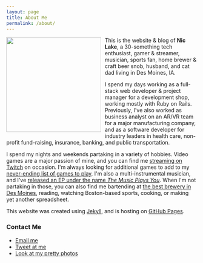 ```yaml
---
layout: page
title: About Me
permalink: /about/
---
```


<img src="https://imgur.com/5HzYjig.jpg" style="float: left; width: 250px; margin: 0 10px 10px 0;" />

This is the website & blog of **Nic Lake**, a 30-something tech enthusiast, gamer & streamer, musician, sports fan, home brewer & craft beer snob, husband, and cat dad living in Des Moines, IA.

I spend my days working as a full-stack web developer & project manager for a development shop, working mostly with Ruby on Rails. Previously, I've also worked as business analyst on an AR/VR team for a major manufacturing company, and as a software developer for industry leaders in health care, non-profit fund-raising, insurance, banking, and public transportation.

I spend my nights and weekends partaking in a variety of hobbies. Video games are a major passion of mine, and you can find me [streaming on Twitch](https://twitch.tv/PhoenixUNI) on occasion. I'm always looking for additional games to add to my [never-ending list of games to play](https://docs.google.com/spreadsheets/d/1zg-SOYI8DlH-ibSNslfPtq0xJB4sEMb_7OHKbq2qclk/edit?usp=sharing). I'm also a multi-instrumental musician, and I've [released an EP under the name *The Music Plays You*](http://themusicplaysyou.bandcamp.com). When I'm not partaking in those, you can also find me bartending at [the best brewery in Des Moines](http://www.confluencebrewing.com), reading, watching Boston-based sports, cooking, or making yet another spreadsheet.

This website was created using [Jekyll](https://jekyllrb.com/), and is hosting on [GitHub Pages](https://pages.github.com/).

### Contact Me

- [Email me](mailto:niclake13@gmail.com)
- [Tweet at me](http://twitter.com/niclake)
- [Look at my pretty photos](http://instagram.com/niclake)

[selfie]: https://imgur.com/5HzYjig.jpg